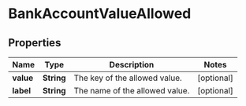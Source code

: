 

# BankAccountValueAllowed


## Properties

| Name | Type | Description | Notes |
|------------ | ------------- | ------------- | -------------|
|**value** | **String** | The key of the allowed value. |  [optional] |
|**label** | **String** | The name of the allowed value. |  [optional] |



